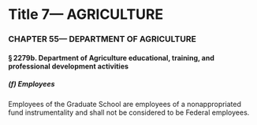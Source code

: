 
# Title 7— AGRICULTURE
### CHAPTER 55— DEPARTMENT OF AGRICULTURE
#### § 2279b. Department of Agriculture educational, training, and professional development activities
##### (f) Employees

Employees of the Graduate School are employees of a nonappropriated fund instrumentality and shall not be considered to be Federal employees.
